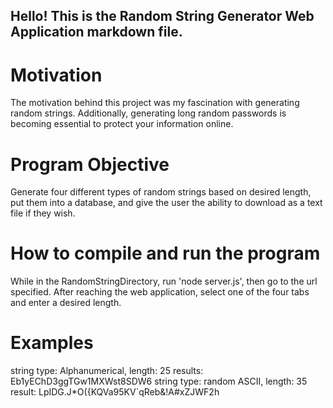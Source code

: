 ## Hello! This is the Random String Generator Web Application markdown file.

# Motivation
The motivation behind this project was my fascination with generating random strings. Additionally,
generating long random passwords is becoming essential to protect your information online.

# Program Objective 
Generate four different types of random strings based on desired length, put them into a database, and give
the user the ability to download as a text file if they wish. 

# How to compile and run the program
While in the RandomStringDirectory, run 'node server.js', then go to the url specified.
After reaching the web application, select one of the four tabs and enter a desired length.

# Examples
string type: Alphanumerical, length: 25 results: Eb1yEChD3ggTGw1MXWst8SDW6
string type: random ASCII, length: 35 result: LpIDG.J*O({KQVa95KV`qReb&!A#xZJWF2h